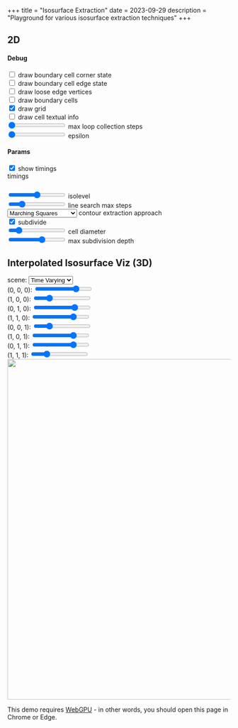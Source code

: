 +++
title = "Isosurface Extraction"
date = 2023-09-29
description = "Playground for various isosurface extraction techniques"
+++

## 2D

<section id="isosurface-extraction-2d-content">
  <section class="controls">
    <h4>Debug</h4>
    <div class="indent">
      <div class="debugDrawNodeCornerState-control control">
        <input type="checkbox" value="1" /> draw boundary cell corner state
      </div>
      <div class="debugDrawNodeEdgeState-control control">
        <input type="checkbox" value="1" /> draw boundary cell edge state
      </div>
      <div class="debugDrawLooseEdgeVertices-control control">
        <input type="checkbox" value="1" /> draw loose edge vertices
      </div>
      <div class="debugDrawBoundaryCells-control control">
        <input type="checkbox" value="1" /> draw boundary cells
      </div>
      <div class="debugDrawGrid-control control">
        <input type="checkbox" value="1" checked /> draw grid
      </div>
      <div class="debugDrawCellTextualInfo-control control">
        <input type="checkbox" value="1" /> draw cell textual info
      </div>
      <div class="debugLoopCollectionMaxSteps-control control">
        <input type="range" min="-1" max="500" value="-1"> max loop collection steps
        <output></output>
      </div>
      <div class="epsilon-control control">
        <input type="range" min="0.001" max="10" value="0.01" step="0.001"> epsilon
        <output></output>
      </div>
    </div>
    <h4>Params</h4>
    <div class="indent">
      <div class="debugPerformance-control control">
        <input type="checkbox" value="1" checked> show timings
        <div class="performance-output shownBy-debugPerformance">
          timings
          <code><pre></pre></code>
        </div>
      </div>
      <div class="isolevel-control control">
        <input type="range" min="-500" max="500" value="0.0" step="0.1"> isolevel
        <output></output>
      </div>
      <div class="lineSearchMaxSteps-control control">
        <input type="range" min="0" max="100" value="20"> line search max steps
        <output></output>
      </div>
      <div class="contourExtractionApproach-control control">
        <select>
            <option value="marching-squares">Marching Squares</option>
            <option value="dual-contouring">Dual Contouring (WIP)</option>
            <!-- <option value="surface-nets">Surface Nets (WIP)</option> -->
        </select>
        contour extraction approach
      </div>
      <div class="performSubdivision-control control">
        <input type="checkbox" value="1" checked >
        subdivide
      </div>
      <div class="cellDiameter-control control hiddenBy-performSubdivision">
        <input type="range" min="2" max="9" value="3"> cell diameter
        <output></output>
      </div>
      <div class="maxSubdivisionDepth-control control shownBy-performSubdivision">
        <input type="range" min="2" max="12" value="8"> max subdivision depth
        <output></output>
      </div>
    </div>
  </section>
  <section class="center-align">
    <canvas width="1024" height="1024"></canvas>
  </section>
  <script type="module" src="2d/isosurface-extraction-2d.js"></script>
</section>


## Interpolated Isosurface Viz (3D)
<section id="interpolated-isosurface-viz-3d-content" class="has-webgpu">
  <section class="controls webgpu-required">
    <div class="scene-control control">
      scene:
      <select>
        <option value="time-varying" selected>Time Varying</option>
        <option value="manual">Manual</option>
      </select>
    </div>
    <div class="shownBy-scene indent" showValue="manual">
      <div class="c000-control control">
        (0, 0, 0): <input type="range" min="-2.0" max="2.0" value="1.0" step="0.01">
        <output></output>
      </div>
      <div class="c001-control control">
        (1, 0, 0): <input type="range" min="-2.0" max="2.0" value="-1.0" step="0.01">
        <output></output>
      </div>
      <div class="c010-control control">
        (0, 1, 0): <input type="range" min="-2.0" max="2.0" value="1.0" step="0.01">
        <output></output>
      </div>
      <div class="c011-control control">
        (1, 1, 0): <input type="range" min="-2.0" max="2.0" value="1.0" step="0.01">
        <output></output>
      </div>
      <div class="c100-control control">
        (0, 0, 1): <input type="range" min="-2.0" max="2.0" value="-1.0" step="0.01">
        <output></output>
      </div>
      <div class="c101-control control">
        (1, 0, 1): <input type="range" min="-2.0" max="2.0" value="1.0" step="0.01">
        <output></output>
      </div>
      <div class="c110-control control">
        (0, 1, 1): <input type="range" min="-2.0" max="2.0" value="1.0" step="0.01">
        <output></output>
      </div>
      <div class="c111-control control">
        (1, 1, 1): <input type="range" min="-2.0" max="2.0" value="-1.0" step="0.01">
        <output></output>
      </div>
    </div>
  </section>
  <section class="center-align webgpu-required">
    <canvas width="1024" height="1024"></canvas>
  </section>
  <script type="module" src="interpolated-isosurface-viz-3d/interpolated-isosurface-viz-3d.js"></script>
  <section class="center-align webgpu-missing error-border">
    <img src="/img/webgpu-responsive.svg" width="768" height="768" />
    <p class="error">
      This demo requires <a href="https://en.wikipedia.org/wiki/WebGPU">WebGPU</a> - in other words, you should open this page in Chrome or Edge.
    <p>
  </section>
</section>